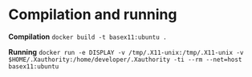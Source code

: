 # Compilation and running

**Compilation**
`docker build -t basex11:ubuntu .`

**Running**
`docker run -e DISPLAY -v /tmp/.X11-unix:/tmp/.X11-unix -v $HOME/.Xauthority:/home/developer/.Xauthority -ti --rm --net=host basex11:ubuntu`
